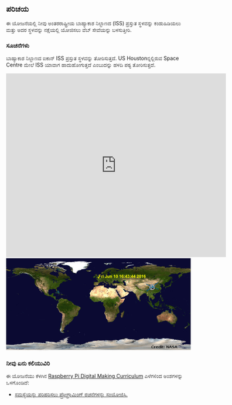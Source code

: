 ## ಪರಿಚಯ

ಈ ಯೋಜನೆಯಲ್ಲಿ ನೀವು ಅಂತರರಾಷ್ಟ್ರೀಯ ಬಾಹ್ಯಾಕಾಶ ನಿಲ್ದಾಣದ (ISS) ಪ್ರಸ್ತುತ ಸ್ಥಳವನ್ನು ಕಂಡುಹಿಡಿಯಲು ಮತ್ತು ಅದರ ಸ್ಥಳವನ್ನು ನಕ್ಷೆಯಲ್ಲಿ ಯೋಜಿಸಲು ವೆಬ್ ಸೇವೆಯನ್ನು ಬಳಸುತ್ತೀರಿ.

### ಸೂಚನೆಗಳು

ಬಾಹ್ಯಾಕಾಶ ನಿಲ್ದಾಣದ ಐಕಾನ್ ISS ಪ್ರಸ್ತುತ ಸ್ಥಳವನ್ನು ತೋರಿಸುತ್ತದೆ. US Houstonನ್ನಲ್ಲಿರುವ Space Centre ಮೇಲೆ ISS ಯಾವಾಗ ಹಾದುಹೋಗುತ್ತದೆ ಎಂಬುದನ್ನು ಹಳದಿ ಪಠ್ಯ ತೋರಿಸುತ್ತದೆ.

<div class="trinket">
  <iframe src="https://trinket.io/embed/python/b95851338c?outputOnly=true&start=result" width="600" height="500" frameborder="0" marginwidth="0" marginheight="0" allowfullscreen>
  </iframe>
  <img src="images/iss-final.png">
</div>

### ನೀವು ಏನು ಕಲಿಯುವಿರಿ

ಈ ಯೋಜನೆಯು ಕೆಳಗಿನ [Raspberry Pi Digital Making Curriculum](http://rpf.io/curriculum) ಎಳೆಗಳಿಂದ ಅಂಶಗಳನ್ನು ಒಳಗೊಂಡಿದೆ:

+ [ಸಮಸ್ಯೆಯನ್ನು ಪರಿಹರಿಸಲು ಪ್ರೋಗ್ರಾಮಿಂಗ್ ರಚನೆಗಳನ್ನು ಸಂಯೋಜಿಸಿ.](https://www.raspberrypi.org/curriculum/programming/builder)